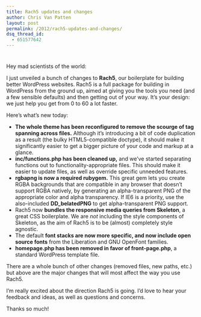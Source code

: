 ```yaml
---
title: Rach5 updates and changes
author: Chris Van Patten
layout: post
permalink: /2012/rach5-updates-and-changes/
dsq_thread_id:
  - 651577642
---
```

# 

Hey mad scientists of the world:

I just unveiled a bunch of changes to **Rach5**, our boilerplate for building better WordPress websites. Rach5 is a full package for building in WordPress from the ground up, aimed at giving you the tools you need (and a few sensible defaults) and then getting out of your way. It’s your design: we just help you get from 0 to 60 a lot faster.

Here’s what’s new today:

*   **The whole theme has been reconfigured to remove the scourge of tag spanning across files.** Although it’s introducing a bit of code duplication as a result (the bulky HTML5-compatible doctype), it should make it significantly easier to get a bigger picture of your code and markup at a glance.
*   **inc/functions.php has been cleaned up,** and we’ve started separating functions out to functionality-appropriate files. This should make it easier to update files, as well as override specific unneeded features.
*   **rgbapng is now a required rubygem.** This great gem lets you create RGBA backgrounds that are compatible in any browser that doesn’t support RGBA natively, by generating an alpha-transparent PNG of the appropriate color and alpha transparency. If IE6 is a priority, use the also-included **DD_belatedPNG** to get alpha-transparent PNG support.
*   Rach5 now **bundles the responsive media queries from Skeleton**, a great CSS boilerplate. We are *not* including the style components of Skeleton, as the aim of Rach5 is to be (almost) completely style agnostic.
*   The default **font stacks are now more specific, and now include open source fonts** from the Liberation and GNU OpenFont families.
*   **homepage.php has been removed in favor of front-page.php**, a standard WordPress template file.

There are a whole bunch of other changes (removed files, new paths, etc.) but above are the major changes that will most affect the way you use Rach5.

I’m really excited about the direction Rach5 is going. I’d love to hear your feedback and ideas, as well as questions and concerns.

Thanks so much!